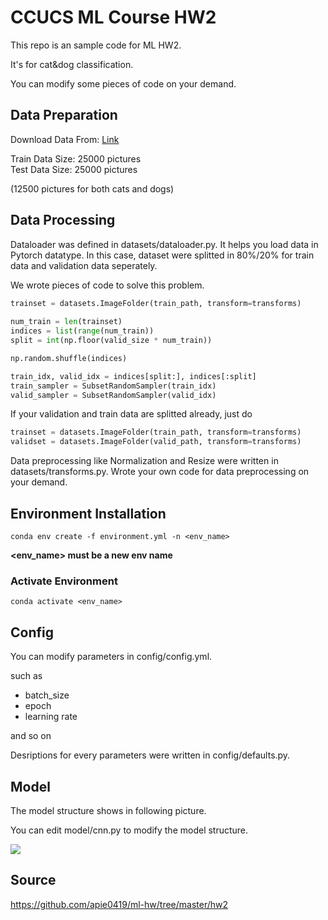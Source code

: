 # CCUCS ML Course HW2

This repo is an sample code for ML HW2.

It's for cat&dog classification.

You can modify some pieces of code on your demand.

## Data Preparation

Download Data From: [Link](https://www.kaggle.com/pocahontas1010/dogs-vs-cats-for-pytorch/download)

Train Data Size: 25000 pictures\
Test Data Size: 25000 pictures

(12500 pictures for both cats and dogs)

## Data Processing

Dataloader was defined in datasets/dataloader.py. It helps you load data in Pytorch datatype.
In this case, dataset were splitted in 80%/20% for train data and validation data seperately.

We wrote pieces of code to solve this problem.

```python
trainset = datasets.ImageFolder(train_path, transform=transforms)
    
num_train = len(trainset)
indices = list(range(num_train))
split = int(np.floor(valid_size * num_train))

np.random.shuffle(indices)

train_idx, valid_idx = indices[split:], indices[:split]
train_sampler = SubsetRandomSampler(train_idx)
valid_sampler = SubsetRandomSampler(valid_idx)
```

If your validation and train data are splitted already, just do

```python
trainset = datasets.ImageFolder(train_path, transform=transforms)
validset = datasets.ImageFolder(valid_path, transform=transforms)
```

Data preprocessing like Normalization and Resize were written in datasets/transforms.py. Wrote your own code for data preprocessing on your demand.

## Environment Installation

```
conda env create -f environment.yml -n <env_name>
```

**<env_name> must be a new env name**

### Activate Environment

```
conda activate <env_name>
```

## Config

You can modify parameters in config/config.yml.

such as 
  - batch_size
  - epoch
  - learning rate

and so on

Desriptions for every parameters were written in config/defaults.py.

## Model

The model structure shows in following picture.

You can edit model/cnn.py to modify the model structure.

![](https://github.com/apie0419/ml-hw/blob/master/hw2/figures/cnn.png)

## Source

https://github.com/apie0419/ml-hw/tree/master/hw2
